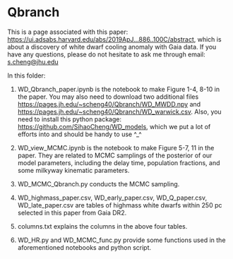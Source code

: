 # Qbranch

This is a page associated with this paper: https://ui.adsabs.harvard.edu/abs/2019ApJ...886..100C/abstract, which is about a discovery of white dwarf cooling anomaly with Gaia data. If you have any questions, please do not hesitate to ask me through email: s.cheng@jhu.edu

In this folder:

1. WD_Qbranch_paper.ipynb is the notebook to make Figure 1-4, 8-10 in the paper. You may also need to download two additional files https://pages.jh.edu/~scheng40/Qbranch/WD_MWDD.npy and https://pages.jh.edu/~scheng40/Qbranch/WD_warwick.csv. Also, you need to install this python package: https://github.com/SihaoCheng/WD_models, which we put a lot of efforts into and should be handy to use ^_^

2. WD_view_MCMC.ipynb is the notebook to make Figure 5-7, 11 in the paper. They are related to MCMC samplings of the posterior of our model parameters, including the delay time, population fractions, and some milkyway kinematic parameters. 

3. WD_MCMC_Qbranch.py conducts the MCMC sampling.

4. WD_highmass_paper.csv, WD_early_paper.csv, WD_Q_paper.csv, WD_late_paper.csv are tables of highmass white dwarfs within 250 pc selected in this paper from Gaia DR2.

5. columns.txt explains the columns in the above four tables.

6. WD_HR.py and WD_MCMC_func.py provide some functions used in the aforementioned notebooks and python script.
